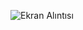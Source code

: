 ![Ekran Alıntısı](https://user-images.githubusercontent.com/63808974/156657867-7b1abd09-223f-4f07-be1d-e6ac8671d593.PNG)
